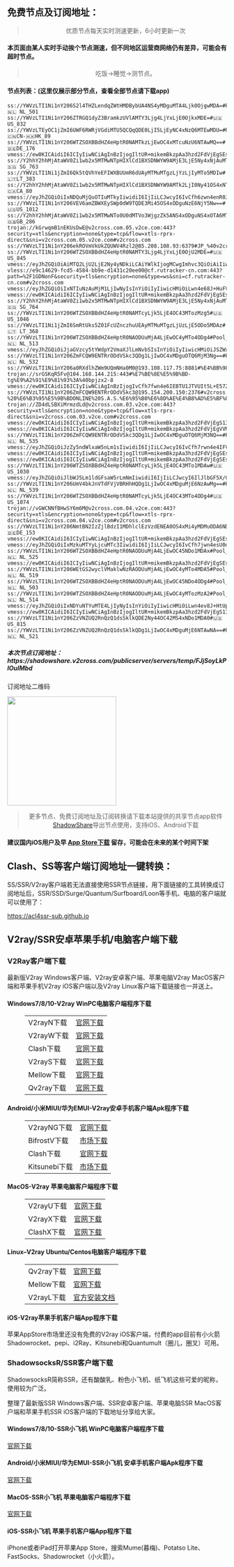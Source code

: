 
<h2>免费节点及订阅地址：</h2>
<blockquote>
<p style="text-align: center;">优质节点每天实时测速更新，6小时更新一次</p>
</blockquote>
<h4>本页面由某人实时手动挨个节点测速，但不同地区运营商网络仍有差异，可能会有超时节点。</h4>
<blockquote>
<p style="text-align: center;">吃饭->睡觉->测节点。</p>
</blockquote>
<h4>节点列表：(这里仅展示部分节点，查看全部节点请下载app)</h4>

```ss://YWVzLTI1Ni1nY206WTZSOXBBdHZ4eHptR0NAMTY3Ljg4LjYxLjE0OjMzMDY=#🇺🇸 US_838
ss://YWVzLTI1Ni1nY206S2l4THZLendqZWtHMDBybUA4NS4yMDguMTA4Ljk0OjgwMDA=#Pool_🇳🇱 NL_501
ss://YWVzLTI1Ni1nY206ZTRGQ1dyZ3BramkzUVlAMTY3Ljg4LjYxLjE0OjkxMDE=#🇺🇸 US_832
ss://YWVzLTEyOC1jZmI6UWF6RWRjVGdiMTU5QCQqQDE0LjI5LjEyNC4xNzQ6MTEwMDU=#Relay_🇨🇳CN-🇭🇰HK_89
ss://YWVzLTI1Ni1nY206WTZSOXBBdHZ4eHptR0NAMTkzLjEwOC4xMTcuNzU6NTAwMQ==#🇩🇪DE_176
vmess://ew0KICAidiI6ICIyIiwNCiAgInBzIjogIltUR+mikemBkzpAa3hzd2FdVjEgSEsgMTMiLA0KICAiYWRkIjogImhrMTMuc3d0eS5idXp6IiwNCiAgInBvcnQiOiAiMTIxNTUiLA0KICAiaWQiOiAiMDFiNzRhNDQtZGU2NC00NDI3LTgxOTYtMTE4MTNkMTEwZWE2IiwNCiAgImFpZCI6ICIwIiwNCiAgInNjeSI6ICJhdXRvIiwNCiAgIm5ldCI6ICJ3cyIsDQogICJ0eXBlIjogIm5vbmUiLA0KICAiaG9zdCI6ICJoazEzLnN3dHkuYnV6eiIsDQogICJwYXRoIjogIi8iLA0KICAidGxzIjogIiIsDQogICJzbmkiOiAiIg0KfQ==
ss://Y2hhY2hhMjAtaWV0Zi1wb2x5MTMwNTpHIXlCd1BXSDNWYW9AMjE3LjE5Ny4xNjAuMTE3OjgwNQ==#🇸🇬 SG_763
ss://YWVzLTI1Ni1jZmI6Qk5tQVhYeEFIWXBUUmR6dUAyMTMuMTgzLjYzLjIyMTo5MDIw#🇱🇹LT_383
ss://Y2hhY2hhMjAtaWV0Zi1wb2x5MTMwNTpHIXlCd1BXSDNWYW9AMTk2LjI0Ny41OS4xNTQ6ODAz#🇨🇦CA_80
vmess://eyJhZGQiOiIxNDQuMjQuOTIuMTkyIiwidiI6IjIiLCJwcyI6IvCfh6zwn4enR0JfMzIiLCJwb3J0Ijo4MCwiaWQiOiIyOWQwNTdmOS0xNjAwLTRhMTgtYjU5NS02MmExNDA3M2EyMzAiLCJhaWQiOiIwIiwibmV0IjoidGNwIiwidHlwZSI6IiIsImhvc3QiOiIiLCJwYXRoIjoiLyIsInRscyI6IiJ9
ss://YWVzLTI1Ni1nY206VEV6amZBWXEySWp0dW9TQDE3Mi45OS4xODguNzE6NjY5Nw==#🇺🇸US_1012
ss://Y2hhY2hhMjAtaWV0Zi1wb2x5MTMwNTo0U0dMTVo3WjgzZk5ANS4xODguNS4xOTA6MTUyNTY=#🇬🇧GB_286
trojan://kGrwqmB1nEKUsDwE@v2cross.com.05.v2ce.com:443?security=xtls&encryption=none&type=tcp&flow=xtls-rprx-direct&sni=v2cross.com.05.v2ce.com#v2cross.com
ss://YWVzLTI1Ni1nY206ekROVmVkUkZQUWV4Rzl2@85.208.108.93:6379#JP_%40v2cross.com01
ss://YWVzLTI1Ni1nY206WTZSOXBBdHZ4eHptR0NAMTY3Ljg4LjYxLjE0OjU2MDE=#🇺🇸 US_845
vmess://eyJhZGQiOiAiMTQ2LjU2LjE2Ny4yNDkiLCAiYWlkIjogMCwgImhvc3QiOiAiIiwgImlkIjogIjBhMWQ0YTc3LTdjZDMtNDg4YS1jYjYyLWRkZGEyZDhkZWEzYSIsICJuZXQiOiAidGNwIiwgInBhdGgiOiAiIiwgInBvcnQiOiA0MTk1NCwgInBzIjogInYyY3Jvc3MuY29tIC0gXHU2NWU1XHU2NzJjICAzNyIsICJ0bHMiOiAiIiwgInR5cGUiOiAiYXV0byIsICJzZWN1cml0eSI6ICJhdXRvIiwgInNraXAtY2VydC12ZXJpZnkiOiB0cnVlLCAic25pIjogIiJ9
vless://e9c14629-fcd5-4584-bb9e-d1431c20ee00@cf.rutracker-cn.com:443?path=%2F1GDNonF&security=tls&encryption=none&type=ws&sni=cf.rutracker-cn.com#v2cross.com
vmess://eyJhZGQiOiIxNTIuNzAuMjM1LjIwNyIsInYiOiIyIiwicHMiOiLwn4e68J+HuFVTXzEzODEiLCJwb3J0IjozNTQxMiwiaWQiOiI3MGQ5NTMwOC0yYTYxLTRmOTMtZjEzOS05MTAzZDA1ODdmZDkiLCJhaWQiOiIwIiwibmV0IjoidGNwIiwidHlwZSI6IiIsImhvc3QiOiIiLCJwYXRoIjoiaHkiLCJ0bHMiOiIifQ==
vmess://ew0KICAidiI6ICIyIiwNCiAgInBzIjogIltUR+mikemBkzpAa3hzd2FdVjEgSEsgMTUiLA0KICAiYWRkIjogImhrMTUuc3d0eS5idXp6IiwNCiAgInBvcnQiOiAiMTIxNTUiLA0KICAiaWQiOiAiMDFiNzRhNDQtZGU2NC00NDI3LTgxOTYtMTE4MTNkMTEwZWE2IiwNCiAgImFpZCI6ICIwIiwNCiAgInNjeSI6ICJhdXRvIiwNCiAgIm5ldCI6ICJ3cyIsDQogICJ0eXBlIjogIm5vbmUiLA0KICAiaG9zdCI6ICJoazE1LnN3dHkuYnV6eiIsDQogICJwYXRoIjogIi8iLA0KICAidGxzIjogIiIsDQogICJzbmkiOiAiIg0KfQ==
ss://Y2hhY2hhMjAtaWV0Zi1wb2x5MTMwNTpHIXlCd1BXSDNWYW9AMjE3LjE5Ny4xNjAuMTE3OjgwMQ==#🇸🇬 SG_764
ss://YWVzLTI1Ni1nY206WTZSOXBBdHZ4eHptR0NAMTcyLjk5LjE4OC43MTozMzg5#🇺🇸US_1046
ss://YWVzLTI1Ni1jZmI6SmRtUks5Z01FcUZnczhuUEAyMTMuMTgzLjUzLjE5ODo5MDAz#🇱🇹 LT_368
ss://YWVzLTI1Ni1nY206WTZSOXBBdHZ4eHptR0NAODUuMjA4LjEwOC4yMTo4ODg4#Pool_🇳🇱 NL_513
vmess://eyJhZGQiOiJjaGVzcy5tYWdpY2VmaXJlLmNvbSIsInYiOiIyIiwicHMiOiJSZWxheV/wn4e68J+HuFVTLfCfh7rwn4e4VVNfMTM3MyIsInBvcnQiOjQ0MywiaWQiOiI5YWE4MDAxNy0zNDI3LTQxNjUtYTUyMi1mNWY5YTExMzMwZDAiLCJhaWQiOiIwIiwibmV0IjoidGNwIiwidHlwZSI6IiIsImhvc3QiOiIiLCJwYXRoIjoiLyIsInRscyI6InRscyJ9
ss://YWVzLTI1Ni1nY206ZmFCQW9ENTRrODdVSkc3QDg1LjIwOC4xMDguOTQ6MjM3Ng==#Pool_🇳🇱 NL_532
ss://YWVzLTI1Ni1nY206a0RXdlhZWm9UQmNHa0M0@193.108.117.75:8881#%E4%BB%98%E8%B4%B9%E6%8E%A8%E8%8D%90%3Adlj.tf%2Fssrsub__21
trojan://srGSKqR5Fv@104.168.144.215:443#%E7%BE%8E%E5%9B%BD-tg%E9%A2%91%E9%81%93%3A%40bpjzx2-8
vmess://ew0KICAidiI6ICIyIiwNCiAgInBzIjogIvCfh7fwn4e6IEBTU1JTVUIt5L+E572X5pavVjA2LeS7mOi0ueaOqOiNkDp2MmNyb3NzLmNvbSIsDQogICJhZGQiOiAiMTc2LjExOS4xNTYuMjI5IiwNCiAgInBvcnQiOiAiODUyIiwNCiAgImlkIjogIjJlNWYxMjQxLWU3MmUtNDAxNi04MWU4LTlkNWM1MmVlMGExNiIsDQogICJhaWQiOiAiMCIsDQogICJzY3kiOiAiYXV0byIsDQogICJuZXQiOiAid3MiLA0KICAidHlwZSI6ICJub25lIiwNCiAgImhvc3QiOiAiZDc2YmIzNTY5Ni5sYW93YW54aWFuZy5jb20iLA0KICAicGF0aCI6ICIvYXBpL3YzL2Rvd25sb2FkLmdldEZpbGUiLA0KICAidGxzIjogIiIsDQogICJzbmkiOiAiIiwNCiAgImFscG4iOiAiIg0KfQ==
ss://YWVzLTI1Ni1nY206ZmFCQW9ENTRrODdVSkc3@195.154.200.150:2376#v2cross.com%20-%20%E6%B3%95%E5%9B%BDONLINE%20S.A.S.%E6%95%B0%E6%8D%AE%E4%B8%AD%E5%BF%83%2016
trojan://ZD4dLSBXiMrmzdLd@v2cross.com.03.v2ce.com:443?security=xtls&encryption=none&type=tcp&flow=xtls-rprx-direct&sni=v2cross.com.03.v2ce.com#v2cross.com
vmess://ew0KICAidiI6ICIyIiwNCiAgInBzIjogIltUR+mikemBkzpAa3hzd2FdVjEgS1IgMDIiLA0KICAiYWRkIjogImhrMjIuc3d0eS5idXp6IiwNCiAgInBvcnQiOiAiMTY5OTQiLA0KICAiaWQiOiAiMDFiNzRhNDQtZGU2NC00NDI3LTgxOTYtMTE4MTNkMTEwZWE2IiwNCiAgImFpZCI6ICIwIiwNCiAgInNjeSI6ICJhdXRvIiwNCiAgIm5ldCI6ICJ3cyIsDQogICJ0eXBlIjogIm5vbmUiLA0KICAiaG9zdCI6ICJoazIyLnN3dHkuYnV6eiIsDQogICJwYXRoIjogIi8iLA0KICAidGxzIjogIiIsDQogICJzbmkiOiAiIg0KfQ==
vmess://ew0KICAidiI6ICIyIiwNCiAgInBzIjogIltUR+mikemBkzpAa3hzd2FdVjEgVVMgMDEiLA0KICAiYWRkIjogImhrMjYuc3d0eS5idXp6IiwNCiAgInBvcnQiOiAiMTc4MzkiLA0KICAiaWQiOiAiMDFiNzRhNDQtZGU2NC00NDI3LTgxOTYtMTE4MTNkMTEwZWE2IiwNCiAgImFpZCI6ICIwIiwNCiAgInNjeSI6ICJhdXRvIiwNCiAgIm5ldCI6ICJ3cyIsDQogICJ0eXBlIjogIm5vbmUiLA0KICAiaG9zdCI6ICJoazI2LnN3dHkuYnV6eiIsDQogICJwYXRoIjogIi8iLA0KICAidGxzIjogIiIsDQogICJzbmkiOiAiIg0KfQ==
ss://YWVzLTI1Ni1nY206ZmFCQW9ENTRrODdVSkc3QDg1LjIwOC4xMDguOTQ6MjM3NQ==#Pool_🇳🇱 NL_535
vmess://eyJhZGQiOiJzZy5ndWlxaW5nLm1sIiwidiI6IjIiLCJwcyI6IvCfh7rwn4e4IFVTXzExNjAiLCJwb3J0Ijo0Mzk1NiwiaWQiOiI5MWRmNjgzNy04OTZkLTQ1YmMtZWM2Zi0wZmU0Yjc5MmIzNjkiLCJhaWQiOiIwIiwibmV0IjoidGNwIiwidHlwZSI6IiIsImhvc3QiOiIiLCJwYXRoIjoiLyIsInRscyI6IiJ9
vmess://ew0KICAidiI6ICIyIiwNCiAgInBzIjogIltUR+mikemBkzpAa3hzd2FdVjEgSEsgMDYiLA0KICAiYWRkIjogImhrMDYuc3d0eS5idXp6IiwNCiAgInBvcnQiOiAiMTIxNTUiLA0KICAiaWQiOiAiMDFiNzRhNDQtZGU2NC00NDI3LTgxOTYtMTE4MTNkMTEwZWE2IiwNCiAgImFpZCI6ICIwIiwNCiAgInNjeSI6ICJhdXRvIiwNCiAgIm5ldCI6ICJ3cyIsDQogICJ0eXBlIjogIm5vbmUiLA0KICAiaG9zdCI6ICJoazA2LnN3dHkuYnV6eiIsDQogICJwYXRoIjogIi8iLA0KICAidGxzIjogIiIsDQogICJzbmkiOiAiIg0KfQ==
vmess://ew0KICAidiI6ICIyIiwNCiAgInBzIjogIltUR+mikemBkzpAa3hzd2FdVjEgSEsgMDMiLA0KICAiYWRkIjogImhrMDMuc3d0eS5idXp6IiwNCiAgInBvcnQiOiAiMTIxNTUiLA0KICAiaWQiOiAiMDFiNzRhNDQtZGU2NC00NDI3LTgxOTYtMTE4MTNkMTEwZWE2IiwNCiAgImFpZCI6ICIwIiwNCiAgInNjeSI6ICJhdXRvIiwNCiAgIm5ldCI6ICJ3cyIsDQogICJ0eXBlIjogIm5vbmUiLA0KICAiaG9zdCI6ICJoazAzLnN3dHkuYnV6eiIsDQogICJwYXRoIjogIi8iLA0KICAidGxzIjogIiIsDQogICJzbmkiOiAiIg0KfQ==
ss://YWVzLTI1Ni1nY206WTZSOXBBdHZ4eHptR0NAMTcyLjk5LjE4OC43MTo1MDAw#🇺🇸US_1030
vmess://eyJhZGQiOiJlbWJ5Lm1ldGFsaW5rLmNmIiwidiI6IjIiLCJwcyI6IlJlbGF5X/Cfh7rwn4e4VVMt8J+HuvCfh7hVU184MyIsInBvcnQiOjgwOTYsImlkIjoiYjhmOWI1MTQtNDgzNS00OTNiLWU5YTAtYzEzNWJiZWI3NjRiIiwiYWlkIjoiMCIsIm5ldCI6InRjcCIsInR5cGUiOiIiLCJob3N0IjoiZW1ieS5tZXRhbGluay5jZiIsInBhdGgiOiIvY2hjYXIiLCJ0bHMiOiJ0bHMifQ==
ss://YWVzLTI1Ni1nY206UmV4bkJnVTdFVjVBRHhHQDg1LjIwOC4xMDguMjE6NzAwMg==#Pool_🇳🇱 NL_539
ss://YWVzLTI1Ni1nY206WTZSOXBBdHZ4eHptR0NAMTcyLjk5LjE4OC43MTo4ODg4#🇺🇸US_1074
trojan://vGWCNNfBHwSY6m6M@v2cross.com.04.v2ce.com:443?security=xtls&encryption=none&type=tcp&flow=xtls-rprx-direct&sni=v2cross.com.04.v2ce.com#v2cross.com
ss://YWVzLTI1Ni1nY206NmtBN2IzZjlBdzI1MDhlclEzVzdENEA0OS4xMi4yMDMuODA6NDA5NjA=#🇩🇪DE_153
vmess://ew0KICAidiI6ICIyIiwNCiAgInBzIjogIltUR+mikemBkzpAa3hzd2FdVjEgSEsgMTIiLA0KICAiYWRkIjogImhrMTIuc3d0eS5idXp6IiwNCiAgInBvcnQiOiAiMTIxNTUiLA0KICAiaWQiOiAiMDFiNzRhNDQtZGU2NC00NDI3LTgxOTYtMTE4MTNkMTEwZWE2IiwNCiAgImFpZCI6ICIwIiwNCiAgInNjeSI6ICJhdXRvIiwNCiAgIm5ldCI6ICJ3cyIsDQogICJ0eXBlIjogIm5vbmUiLA0KICAiaG9zdCI6ICJoazEyLnN3dHkuYnV6eiIsDQogICJwYXRoIjogIi8iLA0KICAidGxzIjogIiIsDQogICJzbmkiOiAiIg0KfQ==
vmess://eyJhZGQiOiIxMzkuMTYyLjcuMTc3IiwidiI6IjIiLCJwcyI6IvCfh7jwn4esU0dfNjIiLCJwb3J0Ijo4MCwiaWQiOiJlOTgyMTg0Zi1jNmUwLTRiYTQtOTFjYy03MWViNmM3MDI1ODgiLCJhaWQiOiIwIiwibmV0Ijoid3MiLCJ0eXBlIjoiIiwiaG9zdCI6ImZyb250aWVyLWkxOG4udGlrdG9rdi5jb20iLCJwYXRoIjoiL25rcHZwbi5zaXRlIiwidGxzIjoiIn0=
ss://YWVzLTI1Ni1nY206WTZSOXBBdHZ4eHptR0NAODUuMjA4LjEwOC45NDo1MDAx#Pool_🇳🇱 NL_525
vmess://ew0KICAidiI6ICIyIiwNCiAgInBzIjogIltUR+mikemBkzpAa3hzd2FdVjEgSEsgMDkiLA0KICAiYWRkIjogImhrMDkuc3d0eS5idXp6IiwNCiAgInBvcnQiOiAiMTIxNTUiLA0KICAiaWQiOiAiMDFiNzRhNDQtZGU2NC00NDI3LTgxOTYtMTE4MTNkMTEwZWE2IiwNCiAgImFpZCI6ICIwIiwNCiAgInNjeSI6ICJhdXRvIiwNCiAgIm5ldCI6ICJ3cyIsDQogICJ0eXBlIjogIm5vbmUiLA0KICAiaG9zdCI6ICJoazA5LnN3dHkuYnV6eiIsDQogICJwYXRoIjogIi8iLA0KICAidGxzIjogIiIsDQogICJzbmkiOiAiIg0KfQ==
ss://YWVzLTI1Ni1nY206WEtGS2wyclVMaklwNzRAODUuMjA4LjEwOC4yMTo4MDA5#Pool_🇳🇱 NL_519
ss://YWVzLTI1Ni1nY206WTZSOXBBdHZ4eHptR0NAODUuMjA4LjEwOC45NDo4ODg4#Pool_🇳🇱 NL_503
ss://YWVzLTI1Ni1nY206WTZSOXBBdHZ4eHptR0NAODUuMjA4LjEwOC4yMTozMzA2#Pool_🇳🇱 NL_514
vmess://eyJhZGQiOiIxNDYuNTYuMTE4LjIyNyIsInYiOiIyIiwicHMiOiLwn4ev8J+HtUpQXzM5IiwicG9ydCI6MjA1MiwiaWQiOiI0NDhhOTA4Ny0yOGYzLTRmZTQtZmE0OS0zNmM5MTJlMGY0OTgiLCJhaWQiOiIwIiwibmV0Ijoid3MiLCJ0eXBlIjoiIiwiaG9zdCI6IllvdVR1YmUtYXdlaWtlamkiLCJwYXRoIjoiL3VwZGF0ZSIsInRscyI6IiJ9
vmess://ew0KICAidiI6ICIyIiwNCiAgInBzIjogIltUR+mikemBkzpAa3hzd2FdVjEgS1IgMDMiLA0KICAiYWRkIjogImhrMjMuc3d0eS5idXp6IiwNCiAgInBvcnQiOiAiMTMwMzkiLA0KICAiaWQiOiAiMDFiNzRhNDQtZGU2NC00NDI3LTgxOTYtMTE4MTNkMTEwZWE2IiwNCiAgImFpZCI6ICIwIiwNCiAgInNjeSI6ICJhdXRvIiwNCiAgIm5ldCI6ICJ3cyIsDQogICJ0eXBlIjogIm5vbmUiLA0KICAiaG9zdCI6ICJoazIzLnN3dHkuYnV6eiIsDQogICJwYXRoIjogIi8iLA0KICAidGxzIjogIiIsDQogICJzbmkiOiAiIg0KfQ==
ss://YWVzLTI1Ni1nY206ZzVNZUQ2RnQzQ1dsSklkQDE2Ny44OC42MS4xNDo1MDA0#🇺🇸 US_815
ss://YWVzLTI1Ni1nY206ZzVNZUQ2RnQzQ1dsSklkQDg1LjIwOC4xMDguMjE6NTAwNA==#Pool_🇳🇱 NL_521
```
<h5>本次节点订阅地址：https://shadowshare.v2cross.com/publicserver/servers/temp/FJjSoyLkPlOuIMbd</h5>
<p>订阅地址二维码</p>
<img src='http://shadowshare.v2cross.com/qrcode.png' width=250 height=250>
<blockquote style='text-align: center;'>更多节点、免费订阅地址及订阅转换请下载本站提供的共享节点app软件<a href='https://shadowshare.v2cross.com'>ShadowShare</a>导出节点使用，支持iOS、Android下载</blockquote>
<h4>建议国内iOS用户及早 <a href='https://apps.apple.com/cn/app/shadowshare/id1612647259'>App Store下载</a> 留存，可能会在未来的某个时间下架</h4>

<div class="nv-content-wrap entry-content">
<h2>Clash、SS等客户端订阅地址一键转换：</h2>
<p>SS/SSR/V2ray客户端若无法直接使用SSR节点链接，用下面链接的工具转换成订阅地址后，SSR/SSD/Surge/Quantum/Surfboard/Loon等手机、电脑的客户端就可以使用了：</p>
<p><a href="https://acl4ssr-sub.github.io" target="_blank" rel="noreferrer noopener nofollow">https://acl4ssr-sub.github.io</a></p>
<h2>V2ray/SSR安卓苹果手机/电脑客户端下载</h2>
<h3>V2Ray客户端下载</h3>
<p>最新版V2ray Windows客户端、V2ray安卓客户端、苹果电脑V2ray MacOS客户端和苹果手机V2ray iOS客户端以及V2ray Linux客户端下载链接也一并送上。</p>
<h4>Windows7/8/10-<strong>V2ray WinPC电脑客户端</strong>程序下载</h4>
<figure class="wp-block-table alignwide is-style-stripes"><table><tbody><tr><td>V2rayN下载</td><td><a href="https://github.com/2dust/v2rayN/releases" target="_blank" rel="noreferrer noopener">官网下载</a></td></tr><tr><td>V2rayW下载</td><td><a href="https://github.com/Cenmrev/V2RayW/releases" target="_blank" rel="noreferrer noopener">官网下载</a></td></tr><tr><td>Clash下载</td><td><a href="https://github.com/Fndroid/clash_for_windows_pkg/releases" target="_blank" rel="noreferrer noopener">官网下载</a></td></tr><tr><td>V2rayS下载</td><td><a href="https://github.com/Shinlor/V2RayS/releases" target="_blank" rel="noreferrer noopener">官网下载</a></td></tr><tr><td>Mellow下载</td><td><a href="https://github.com/mellow-io/mellow/releases" target="_blank" rel="noreferrer noopener">官网下载</a></td></tr><tr><td>Qv2ray下载</td><td><a href="https://github.com/Qv2ray/Qv2ray" target="_blank" rel="noreferrer noopener">官网下载</a></td></tr></tbody></table></figure>
<h4><strong>Android/小米MIUI/华为EMUI-V2ray安卓手机客户端</strong>Apk程序下载</h4>
<figure class="wp-block-table alignwide is-style-stripes"><table><tbody><tr><td>V2rayNG下载</td><td><a href="https://github.com/2dust/v2rayNG/releases" target="_blank" rel="noreferrer noopener">官网下载</a></td></tr><tr><td>BifrostV下载</td><td><a rel="noreferrer noopener" href="https://www.appsapk.com/downloading/latest/com.github.dawndiy.bifrostv-0.6.8.apk" target="_blank">市场下载</a></td></tr><tr><td>Clash下载</td><td><a href="https://github.com/Kr328/ClashForAndroid/releases" target="_blank" rel="noreferrer noopener">官网下载</a></td></tr><tr><td>Kitsunebi下载</td><td><a rel="noreferrer noopener" href="https://apkpure.com/kitsunebi/fun.kitsunebi.kitsunebi4android" target="_blank">市场下载</a></td></tr></tbody></table></figure>
<h4><strong>MacOS-V2ray <strong>苹果电脑</strong>客户端</strong>程序下载</h4>
<figure class="wp-block-table alignwide is-style-stripes"><table><tbody><tr><td>V2rayU下载</td><td><a href="https://github.com/yanue/V2rayU/releases" target="_blank" rel="noreferrer noopener">官网下载</a></td></tr><tr><td>V2rayX下载</td><td><a href="https://github.com/Cenmrev/V2RayX/releases" target="_blank" rel="noreferrer noopener">官网下载</a></td></tr><tr><td>ClashX下载</td><td><a href="https://github.com/yichengchen/clashX/releases" target="_blank" rel="noreferrer noopener">官网下载</a></td></tr></tbody></table></figure>
<h4><strong>Linux</strong>–<strong>V2ray Ubuntu/Centos电脑客户端</strong>程序下载</h4>
<figure class="wp-block-table alignwide is-style-stripes"><table><tbody><tr><td>Qv2ray下载</td><td><a href="https://github.com/Qv2ray/Qv2ray" target="_blank" rel="noreferrer noopener">官网下载</a></td></tr><tr><td>Mellow下载</td><td><a href="https://github.com/mellow-io/mellow/releases" target="_blank" rel="noreferrer noopener">官网下载</a></td></tr><tr><td>V2rayL下载</td><td><a rel="noreferrer noopener" href="https://github.com/jiangxufeng/v2rayL" target="_blank">官方安装文档</a></td></tr></tbody></table></figure>
<h4>iOS-<strong>V2ray苹果<strong>手机客户端</strong>App程序</strong>下载</h4>
<p>苹果AppStore市场里还没有免费的V2ray iOS客户端，付费的app目前有小火箭Shadowrocket、pepi、i2Ray、Kitsunebi和Quantumult（圈儿，圈叉）可用。</p>
<h3>ShadowsocksR/SSR客户端下载</h3>
<p>ShadowsocksR简称SSR，还有酸酸乳、粉色小飞机、纸飞机这些可爱的昵称，使用较为广泛。</p>
<p>整理了最新版SSR Windows客户端、SSR安卓客户端、苹果电脑SSR MacOS客户端和苹果手机SSR iOS客户端的下载地址分享给大家。</p>
<h4><strong>Windows7/8/10-<strong>SSR小飞机 WinPC电脑客户端</strong>程序下载</strong></h4>
<p><a rel="noreferrer noopener" href="https://github.com/shadowsocksrr/shadowsocksr-csharp/releases" target="_blank">官网下载</a></p>
<h4><strong><strong>Android/小米MIUI/华为EMUI-SSR小飞机 安卓手机客户端</strong>Apk程序下载</strong></h4>
<p><a rel="noreferrer noopener" href="https://github.com/shadowsocksrr/shadowsocksr-android/releases" target="_blank">官网下载</a></p>
<h4><strong><strong>MacOS-SSR小飞机 苹果电脑客户端</strong>程序下载</strong></h4>
<p><a href="https://github.com/qinyuhang/ShadowsocksX-NG-R/releases" target="_blank" rel="noreferrer noopener">官网下载</a></p>
<h4><strong>iOS-<strong>SSR小飞机 苹果手机客户端App程序</strong></strong>下载</h4>
<p>iPhone或者iPad打开苹果App Store，搜索Mume(暮梅)、Potatso Lite、FastSocks、Shadowrocket（小火箭）。</p>
